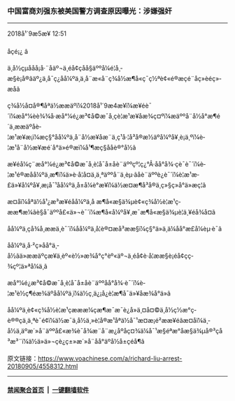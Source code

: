 ### 中国富商刘强东被美国警方调查原因曝光：涉嫌强奸
------------------------

<div class="published">
 <span class="date" title="ä¸­å½æ¶é´">
  <time datetime="2018-09-05T12:51:34+08:00">
   2018å¹´9æ5æ¥ 12:51
  </time>
 </span>
</div>
<br/>
<div class="wsw">
 <span class="dateline">
  åçé¡¿ â
 </span>
 <p>
  ä¸­å½çµå­åå¡å·¨åäº¬ä¸éå¢çåå§äººå¼é¦å¸­æ§è¡å®ãäº¿ä¸å¯ç¿åå¼ºä¸ä¸å¨æ«å¨ç¾å½æ¶å«ç¯ç½ªè¢«é®æçé¨åç»èéç»­æåã
 </p>
 <p>
  ç¾å½å¤å®¶åªä½ææäºï¼2018å¹´9æ4æ¥ï¼æ¥éè¯´ï¼æå°¼èè¾¾å·æå°¼é¿æ³¢å©æ¯å¸çè­¦æ¹æ¥åæ¾ç¤ºï¼æäººå¨å½å°æ¶é´ä¸ææäºåè­¦æ¹æ¥æ¡ï¼æç§°åå¼ºä¸å¨å½æ¥åæ¨ä¸ç¹å·¦å³å®æ½äºå¼ºå¥¸è¡ä¸ºï¼è­¦æ¹å¨å½æ¥æé´å°ä»é®æï¼å¹¶æç§ååè®°å½ã
 </p>
 <p>
  æ¥éå¼ç¨æå°¼é¿æ³¢å©æ¯å¸è­¦å¯å±åè¨äººçº¦ç¿°Â·åå°å¾·çè¯è¯´ï¼è­¦æ¹é®æåå¼ºä¸æ¶ï¼ä»è·å¦å¤ä¸ä¸ªäººå¨ä¸èµ·ãåè¨äººè¿è¯´ï¼è­¦æ¹æ­£ä»¥å¼ºå¥¸æ¡å¯¹åå¼ºä¸å±å¼è°æ¥ï¼ä½æ­¤æ¶å³å®ä¸ç»§ç»­å°ä»æç¦ã
 </p>
 <p>
  æ­¤åï¼åªä½å¹¿æ³æ¥éåå¼ºä¸å æ¶å«æ§ä¾µè¢«ç¾å½è­¦æ¹ç­ææ¶æ¼ãè§å¯äººå£«ä»¬è¯´ï¼æ¶å«å¼ºå¥¸æ¯æ¶å«æ§ä¾µè¦ä¸¥éå¾å¤ã
 </p>
 <p>
  åå¼ºä¸çå¾å¸ææä¸è¯´ï¼åå¼ºä¸å¦è®¤æå³ææ§ï¼ç§°ä»ä¸ä¼åå°æ­£å¼èµ·è¯ã
 </p>
 <p>
  åå¼ºä¸å·²ç»åå°ä¸­å½ãä»ææäºçæ¥ä¸èº«è½»æ¾å°ç°èº«äº¬ä¸éå¢è·å¦ææ§è¡éå¢çç­¾çº¦ä»ªå¼ä¸ã
 </p>
 <p>
  æå°¼é¿æ³¢å©æ¯å¸è­¦å¯å±åè¨äººåå°å¾·è¯´ï¼è­¦æ¹è½ç¶éæ¾äºåå¼ºä¸ï¼ä½ç¸ä¿¡å¿è¦æ¶å¯ä»¥åæ¾å°ä»ã
 </p>
 <p>
  åå¼ºä¸è¢«ç¾å½è­¦æ¹ç­æææ¼çæ¶æ¯æ¯è¿å»ä¸¤å¤©ä¸­å½ç½æ°ç­è®®çä¸ä¸ªè¯é¢ï¼ä½æ¯ä¸­å½ä¸»è¦å®æ¹åªä½å¯¹æ­¤æ¡é²ææ¥éãæ­¤åï¼ä¸­å½ä¸äºæ´»å¨äººå£«æ¾è¯å¾æ¨å¨æ¿åºåç¤¾ä¼å¯¹æ§éªæ°åæ§ä¾µå®³çå³æ³¨ï¼ä½ä»ä»¬çè¿ç±»æ´»å¨åå°äºå½å±çéå¶ã
 </p>
</div>

原文链接：https://www.voachinese.com/a/richard-liu-arrest-20180905/4558312.html


------------------------
#### [禁闻聚合首页](https://github.com/gfw-breaker/banned-news/blob/master/README.md) &nbsp;|&nbsp;  [一键翻墙软件](https://github.com/gfw-breaker/nogfw/blob/master/README.md)